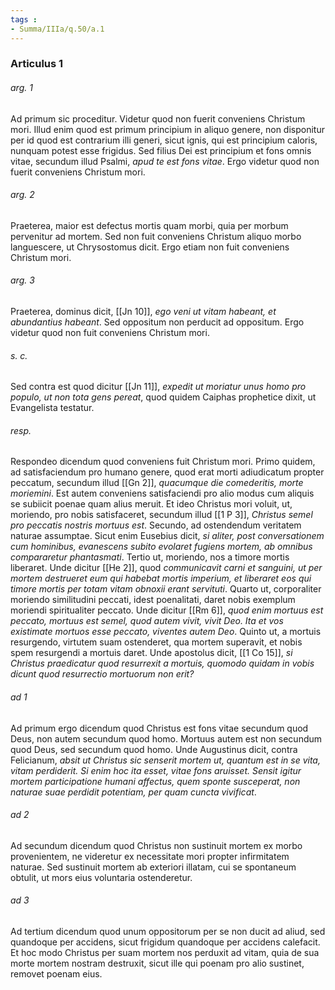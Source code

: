 ```yaml
---
tags : 
- Summa/IIIa/q.50/a.1
---
```


### Articulus 1

###### arg. 1
Ad primum sic proceditur. Videtur quod non fuerit conveniens Christum mori. Illud enim quod est primum principium in aliquo genere, non disponitur per id quod est contrarium illi generi, sicut ignis, qui est principium caloris, nunquam potest esse frigidus. Sed filius Dei est principium et fons omnis vitae, secundum illud Psalmi, *apud te est fons vitae*. Ergo videtur quod non fuerit conveniens Christum mori.

###### arg. 2
Praeterea, maior est defectus mortis quam morbi, quia per morbum pervenitur ad mortem. Sed non fuit conveniens Christum aliquo morbo languescere, ut Chrysostomus dicit. Ergo etiam non fuit conveniens Christum mori.

###### arg. 3
Praeterea, dominus dicit, [[Jn 10]], *ego veni ut vitam habeant, et abundantius habeant*. Sed oppositum non perducit ad oppositum. Ergo videtur quod non fuit conveniens Christum mori.

###### s. c.
Sed contra est quod dicitur [[Jn 11]], *expedit ut moriatur unus homo pro populo, ut non tota gens pereat*, quod quidem Caiphas prophetice dixit, ut Evangelista testatur.

###### resp.
Respondeo dicendum quod conveniens fuit Christum mori. Primo quidem, ad satisfaciendum pro humano genere, quod erat morti adiudicatum propter peccatum, secundum illud [[Gn 2]], *quacumque die comederitis, morte moriemini*. Est autem conveniens satisfaciendi pro alio modus cum aliquis se subiicit poenae quam alius meruit. Et ideo Christus mori voluit, ut, moriendo, pro nobis satisfaceret, secundum illud [[1 P 3]], *Christus semel pro peccatis nostris mortuus est*. Secundo, ad ostendendum veritatem naturae assumptae. Sicut enim Eusebius dicit, *si aliter, post conversationem cum hominibus, evanescens subito evolaret fugiens mortem, ab omnibus compararetur phantasmati*. Tertio ut, moriendo, nos a timore mortis liberaret. Unde dicitur [[He 2]], quod *communicavit carni et sanguini, ut per mortem destrueret eum qui habebat mortis imperium, et liberaret eos qui timore mortis per totam vitam obnoxii erant servituti*. Quarto ut, corporaliter moriendo similitudini peccati, idest poenalitati, daret nobis exemplum moriendi spiritualiter peccato. Unde dicitur [[Rm 6]], *quod enim mortuus est peccato, mortuus est semel, quod autem vivit, vivit Deo. Ita et vos existimate mortuos esse peccato, viventes autem Deo*. Quinto ut, a mortuis resurgendo, virtutem suam ostenderet, qua mortem superavit, et nobis spem resurgendi a mortuis daret. Unde apostolus dicit, [[1 Co 15]], *si Christus praedicatur quod resurrexit a mortuis, quomodo quidam in vobis dicunt quod resurrectio mortuorum non erit?*

###### ad 1
Ad primum ergo dicendum quod Christus est fons vitae secundum quod Deus, non autem secundum quod homo. Mortuus autem est non secundum quod Deus, sed secundum quod homo. Unde Augustinus dicit, contra Felicianum, *absit ut Christus sic senserit mortem ut, quantum est in se vita, vitam perdiderit. Si enim hoc ita esset, vitae fons aruisset. Sensit igitur mortem participatione humani affectus, quem sponte susceperat, non naturae suae perdidit potentiam, per quam cuncta vivificat*.

###### ad 2
Ad secundum dicendum quod Christus non sustinuit mortem ex morbo provenientem, ne videretur ex necessitate mori propter infirmitatem naturae. Sed sustinuit mortem ab exteriori illatam, cui se spontaneum obtulit, ut mors eius voluntaria ostenderetur.

###### ad 3
Ad tertium dicendum quod unum oppositorum per se non ducit ad aliud, sed quandoque per accidens, sicut frigidum quandoque per accidens calefacit. Et hoc modo Christus per suam mortem nos perduxit ad vitam, quia de sua morte mortem nostram destruxit, sicut ille qui poenam pro alio sustinet, removet poenam eius.

